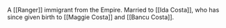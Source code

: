 A [[Ranger]] immigrant from the Empire. Married to [[Ida Costa]], who has since given birth to [[Maggie Costa]] and [[Bancu Costa]].